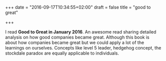 +++
date = "2016-09-17T10:34:55+02:00"
draft = false
title = "good to great"

+++

I read **Good to Great in January 2016**. An awesome read sharing detailed analysis on how good companies became great. Although this book is about how companies became great but we could apply a lot of the learnings on ourselves. Concepts like level 5 leader, hedgehog concept, the stockdale paradox are equally applicable to individuals.
